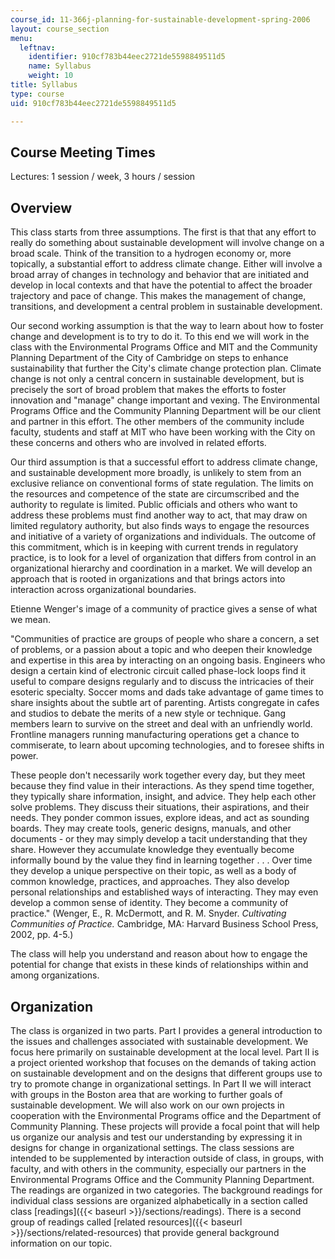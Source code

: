 ```yaml
---
course_id: 11-366j-planning-for-sustainable-development-spring-2006
layout: course_section
menu:
  leftnav:
    identifier: 910cf783b44eec2721de5598849511d5
    name: Syllabus
    weight: 10
title: Syllabus
type: course
uid: 910cf783b44eec2721de5598849511d5

---
```


Course Meeting Times
--------------------

Lectures: 1 session / week, 3 hours / session

Overview
--------

This class starts from three assumptions. The first is that that any effort to really do something about sustainable development will involve change on a broad scale. Think of the transition to a hydrogen economy or, more topically, a substantial effort to address climate change. Either will involve a broad array of changes in technology and behavior that are initiated and develop in local contexts and that have the potential to affect the broader trajectory and pace of change. This makes the management of change, transitions, and development a central problem in sustainable development.

Our second working assumption is that the way to learn about how to foster change and development is to try to do it. To this end we will work in the class with the Environmental Programs Office and MIT and the Community Planning Department of the City of Cambridge on steps to enhance sustainability that further the City's climate change protection plan. Climate change is not only a central concern in sustainable development, but is precisely the sort of broad problem that makes the efforts to foster innovation and "manage" change important and vexing. The Environmental Programs Office and the Community Planning Department will be our client and partner in this effort. The other members of the community include faculty, students and staff at MIT who have been working with the City on these concerns and others who are involved in related efforts.

Our third assumption is that a successful effort to address climate change, and sustainable development more broadly, is unlikely to stem from an exclusive reliance on conventional forms of state regulation. The limits on the resources and competence of the state are circumscribed and the authority to regulate is limited. Public officials and others who want to address these problems must find another way to act, that may draw on limited regulatory authority, but also finds ways to engage the resources and initiative of a variety of organizations and individuals. The outcome of this commitment, which is in keeping with current trends in regulatory practice, is to look for a level of organization that differs from control in an organizational hierarchy and coordination in a market. We will develop an approach that is rooted in organizations and that brings actors into interaction across organizational boundaries.

Etienne Wenger's image of a community of practice gives a sense of what we mean.

"Communities of practice are groups of people who share a concern, a set of problems, or a passion about a topic and who deepen their knowledge and expertise in this area by interacting on an ongoing basis. Engineers who design a certain kind of electronic circuit called phase-lock loops find it useful to compare designs regularly and to discuss the intricacies of their esoteric specialty. Soccer moms and dads take advantage of game times to share insights about the subtle art of parenting. Artists congregate in cafes and studios to debate the merits of a new style or technique. Gang members learn to survive on the street and deal with an unfriendly world. Frontline managers running manufacturing operations get a chance to commiserate, to learn about upcoming technologies, and to foresee shifts in power.

These people don't necessarily work together every day, but they meet because they find value in their interactions. As they spend time together, they typically share information, insight, and advice. They help each other solve problems. They discuss their situations, their aspirations, and their needs. They ponder common issues, explore ideas, and act as sounding boards. They may create tools, generic designs, manuals, and other documents - or they may simply develop a tacit understanding that they share. However they accumulate knowledge they eventually become informally bound by the value they find in learning together . . . Over time they develop a unique perspective on their topic, as well as a body of common knowledge, practices, and approaches. They also develop personal relationships and established ways of interacting. They may even develop a common sense of identity. They become a community of practice." (Wenger, E., R. McDermott, and R. M. Snyder. _Cultivating Communities of Practice._ Cambridge, MA: Harvard Business School Press, 2002, pp. 4-5.)

The class will help you understand and reason about how to engage the potential for change that exists in these kinds of relationships within and among organizations.

Organization
------------

The class is organized in two parts. Part I provides a general introduction to the issues and challenges associated with sustainable development. We focus here primarily on sustainable development at the local level. Part II is a project oriented workshop that focuses on the demands of taking action on sustainable development and on the designs that different groups use to try to promote change in organizational settings. In Part II we will interact with groups in the Boston area that are working to further goals of sustainable development. We will also work on our own projects in cooperation with the Environmental Programs office and the Department of Community Planning. These projects will provide a focal point that will help us organize our analysis and test our understanding by expressing it in designs for change in organizational settings. The class sessions are intended to be supplemented by interaction outside of class, in groups, with faculty, and with others in the community, especially our partners in the Environmental Programs Office and the Community Planning Department. The readings are organized in two categories. The background readings for individual class sessions are organized alphabetically in a section called class [readings]({{< baseurl >}}/sections/readings). There is a second group of readings called [related resources]({{< baseurl >}}/sections/related-resources) that provide general background information on our topic.